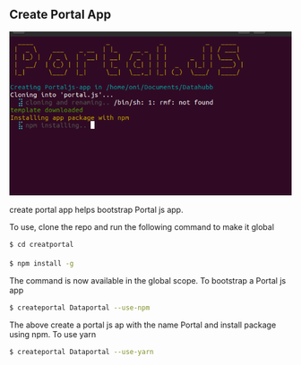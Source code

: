 ## Create Portal App

![](example.png)

create portal app helps bootstrap Portal js app.

To use, clone the repo and run the following command to make it global

```bash
$ cd creatportal

$ npm install -g
```

The command is now available in the global scope. To bootstrap a Portal js app

```bash
$ createportal Dataportal --use-npm

```

The above create a portal js ap with the name Portal and install package using npm. To use yarn

```bash
$ createportal Dataportal --use-yarn
```
